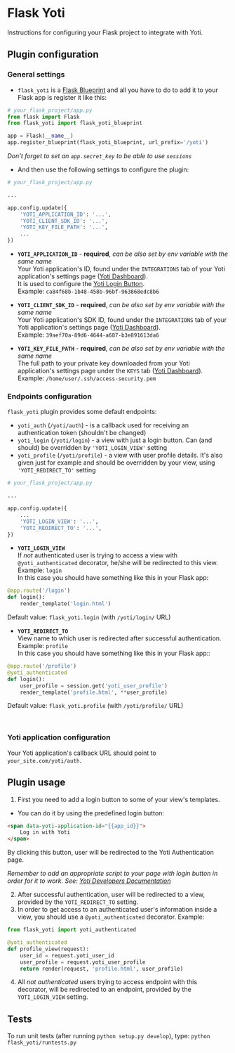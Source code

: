 # Flask Yoti #

Instructions for configuring your Flask project to integrate with Yoti.

## Plugin configuration ##
### General settings ###

* `flask_yoti` is a [Flask Blueprint](http://flask.pocoo.org/docs/0.11/blueprints/)
and all you have to do to add it to your Flask app is register it like this:
```python
# your_flask_project/app.py
from flask import Flask
from flask_yoti import flask_yoti_blueprint

app = Flask(__name__)
app.register_blueprint(flask_yoti_blueprint, url_prefix='/yoti')
```
*Don't forget to set an `app.secret_key` to be able to use `sessions`*

* And then use the following settings to configure the plugin:


```python
# your_flask_project/app.py

...

app.config.update({
    'YOTI_APPLICATION_ID': '...',
    'YOTI_CLIENT_SDK_ID': '...',
    'YOTI_KEY_FILE_PATH': '...',
    ...
})
```
* **`YOTI_APPLICATION_ID`** - **required**, *can be also set by env variable with the same name*<br>
Your Yoti application's ID, found under the `INTEGRATIONS` tab of your
Yoti application's settings page ([Yoti Dashboard](https://www.yoti.com/dashboard/)).<br>
It is used to configure the [Yoti Login Button](https://www.yoti.com/developers/#login-button-setup).<br>
Example: `ca84f68b-1b48-458b-96bf-963868edc8b6`

* **`YOTI_CLIENT_SDK_ID`** - **required**, *can be also set by env variable with the same name*<br>
Your Yoti application's SDK ID, found under the `INTEGRATIONS` tab of your
Yoti application's settings page ([Yoti Dashboard](https://www.yoti.com/dashboard/)).<br>
Example: `39aef70a-89d6-4644-a687-b3e891613da6`

* **`YOTI_KEY_FILE_PATH`** - **required**, *can be also set by env variable with the same name*<br>
The full path to your private key downloaded from your Yoti application's
settings page under the `KEYS` tab ([Yoti Dashboard](https://www.yoti.com/dashboard/)).<br>
Example: `/home/user/.ssh/access-security.pem`

### Endpoints configuration ###

`flask_yoti` plugin provides some default endpoints:
- `yoti_auth` (`/yoti/auth`) - is a callback used for receiving an
authentication token (shouldn't be changed)
- `yoti_login` (`/yoti/login`) - a view with just a login button. Can (and should)
be overridden by `'YOTI_LOGIN_VIEW'` setting
- `yoti_profile` (`/yoti/profile`) - a view with user profile details. It's
also given just for example and should be overridden by your view, using
`'YOTI_REDIRECT_TO'` setting

```python
# your_flask_project/app.py

...

app.config.update({
    ...
    'YOTI_LOGIN_VIEW': '...',
    'YOTI_REDIRECT_TO': '...',
})
```
* **`YOTI_LOGIN_VIEW`**<br>
If *not* authenticated user is trying to access a view with
`@yoti_authenticated` decorator, he/she will be redirected to this view.
Example: `login`<br>
In this case you should have something like this in your Flask app:
```python
@app.route('/login')
def login():
    render_template('login.html')
```
Default value: `flask_yoti.login` (with `/yoti/login/` URL)

* **`YOTI_REDIRECT_TO`**<br>
View name to which user is redirected after successful authentication.<br>
Example: `profile`<br>
In this case you should have something like this in your Flask app::
```python
@app.route('/profile')
@yoti_authenticated
def login():
    user_profile = session.get('yoti_user_profile')
    render_template('profile.html', **user_profile)
```
Default value: `flask_yoti.profile`  (with `/yoti/profile/` URL)

<br>


### Yoti application configuration ###

Your Yoti application's callback URL should point to `your_site.com/yoti/auth`.

## Plugin usage ##

1. First you need to add a login button to some of your view's templates.
- You can do it by using the predefined login button:
```HTML
<span data-yoti-application-id="{{app_id}}">
    Log in with Yoti
</span>
```


By clicking this button, user will be redirected to the Yoti Authentication page.

*Remember to add an appropriate script to your page with login
button in order for it to work. See: [Yoti Developers Documentation](https://www.yoti.com/developers/#login-button-setup)*

2. After successful authentication, user will be redirected to a view,
provided by the `YOTI_REDIRECT_TO` setting.
3. In order to get access to an authenticated user's information inside a view,
you should use a `@yoti_authenticated` decorator.
Example:
```python
from flask_yoti import yoti_authenticated

@yoti_authenticated
def profile_view(request):
    user_id = request.yoti_user_id
    user_profile = request.yoti_user_profile
    return render(request, 'profile.html', user_profile)
```

4. All *not authenticated* users trying to access endpoint with this decorator,
will be redirected to an endpoint, provided by the `YOTI_LOGIN_VIEW` setting.

## Tests ##

To run unit tests (after running `python setup.py develop`), type: `python flask_yoti/runtests.py`
